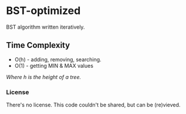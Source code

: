 # BST-optimized
BST algorithm written iteratively.

## Time Complexity
- O(h) - adding, removing, searching.
- O(1) - getting MIN & MAX values

*Where h is the height of a tree.*

### License
There's no license. This code couldn't be shared, but can be (re)vieved.
